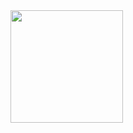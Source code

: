 <img height="180em" src="https://github-readme-stats.vercel.app/api?username=kishcods&show_icons=true&hide_border=true&&count_private=true&include_all_commits=true" />
<!---
kishcods/kishcods is a ✨ special ✨ repository because its `README.md` (this file) appears on your GitHub profile.
You can click the Preview link to take a look at your changes.
--->
